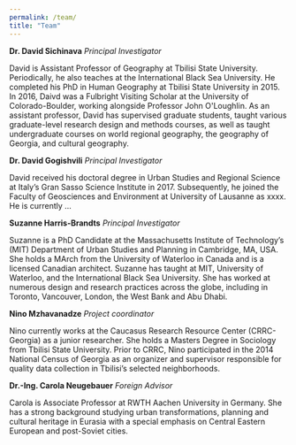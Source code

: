 ```yaml
---
permalink: /team/
title: "Team"
---
```


__Dr. David Sichinava__ _Principal Investigator_

David is Assistant Professor of Geography at Tbilisi State University. Periodically, he also teaches at the International Black Sea University. He completed his PhD in Human Geography at Tbilisi State University in 2015. In 2016, Daivd was a Fulbright Visiting Scholar at the University of Colorado-Boulder, working alongside Professor John O'Loughlin. As an assistant professor, David has supervised graduate students, taught various graduate-level research design and methods courses, as well as taught undergraduate courses on world regional geography, the geography of Georgia, and cultural geography. 

__Dr. David Gogishvili__ _Principal Investigator_

David received his doctoral degree in Urban Studies and Regional Science at Italy’s Gran Sasso Science Institute in 2017. Subsequently, he joined the Faculty of Geosciences and Environment at University of Lausanne as xxxx. He is currently …


__Suzanne Harris-Brandts__ _Principal Investigator_

Suzanne is a PhD Candidate at the Massachusetts Institute of Technology’s (MIT) Department of Urban Studies and Planning in Cambridge, MA, USA. She holds a MArch from the University of Waterloo in Canada and is a licensed Canadian architect. Suzanne has taught at MIT, University of Waterloo, and the International Black Sea University.   She has worked at numerous design and research practices across the globe, including in Toronto, Vancouver, London, the West Bank and Abu Dhabi.   

__Nino Mzhavanadze__ _Project coordinator_

Nino currently works at the Caucasus Research Resource Center (CRRC-Georgia) as a junior researcher. She holds a Masters Degree in Sociology from Tbilisi State University. Prior to CRRC, Nino participated in the 2014 National Census of Georgia as an organizer and supervisor responsible for quality data collection in Tbilisi’s selected neighborhoods.

__Dr.-Ing. Carola Neugebauer__ _Foreign Advisor_

Carola is Associate Professor at RWTH Aachen University in Germany. She has a strong background studying urban transformations, planning and cultural heritage in Eurasia with a special emphasis on Central Eastern European and post-Soviet cities. 
